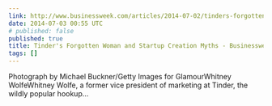 ```yaml
---
link: http://www.businessweek.com/articles/2014-07-02/tinders-forgotten-woman-whitney-wolfe-sexism-and-startup-creation-myths
date: 2014-07-03 00:55 UTC
# published: false
published: true
title: Tinder's Forgotten Woman and Startup Creation Myths - Businessweek
tags: []
---
```


Photograph by Michael Buckner/Getty Images for GlamourWhitney WolfeWhitney Wolfe, a former vice president of marketing at Tinder, the wildly popular hookup…
